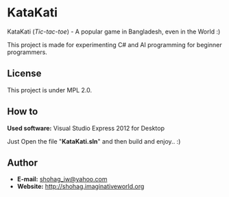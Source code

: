 KataKati
========

KataKati (*Tic-tac-toe*) - A popular game in Bangladesh, even in the World :)

This project is made for experimenting C# and AI programming for beginner programmers.


License
-------

This project is under MPL 2.0.


How to
------

**Used software:** Visual Studio Express 2012 for Desktop

Just Open the file "**KataKati.sln**" and then build and enjoy.. :)

Author
------

 - **E-mail:** shohag_iw@yahoo.com
 - **Website:** http://shohag.imaginativeworld.org

